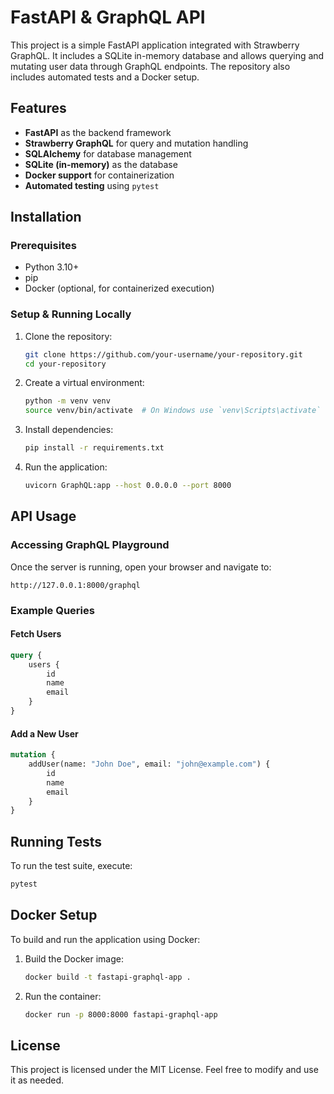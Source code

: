# FastAPI & GraphQL API

This project is a simple FastAPI application integrated with Strawberry GraphQL. It includes a SQLite in-memory database and allows querying and mutating user data through GraphQL endpoints. The repository also includes automated tests and a Docker setup.

## Features
- **FastAPI** as the backend framework
- **Strawberry GraphQL** for query and mutation handling
- **SQLAlchemy** for database management
- **SQLite (in-memory)** as the database
- **Docker support** for containerization
- **Automated testing** using `pytest`

## Installation

### Prerequisites
- Python 3.10+
- pip
- Docker (optional, for containerized execution)

### Setup & Running Locally
1. Clone the repository:
   ```sh
   git clone https://github.com/your-username/your-repository.git
   cd your-repository
   ```
2. Create a virtual environment:
   ```sh
   python -m venv venv
   source venv/bin/activate  # On Windows use `venv\Scripts\activate`
   ```
3. Install dependencies:
   ```sh
   pip install -r requirements.txt
   ```
4. Run the application:
   ```sh
   uvicorn GraphQL:app --host 0.0.0.0 --port 8000
   ```

## API Usage

### Accessing GraphQL Playground
Once the server is running, open your browser and navigate to:
```
http://127.0.0.1:8000/graphql
```

### Example Queries
#### Fetch Users
```graphql
query {
    users {
        id
        name
        email
    }
}
```
#### Add a New User
```graphql
mutation {
    addUser(name: "John Doe", email: "john@example.com") {
        id
        name
        email
    }
}
```

## Running Tests
To run the test suite, execute:
```sh
pytest
```

## Docker Setup
To build and run the application using Docker:
1. Build the Docker image:
   ```sh
   docker build -t fastapi-graphql-app .
   ```
2. Run the container:
   ```sh
   docker run -p 8000:8000 fastapi-graphql-app
   ```

##   License

This project is licensed under the MIT License. Feel free to modify and use it as needed.


